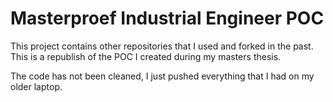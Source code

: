 # Masterproef Industrial Engineer POC

This project contains other repositories that I used and forked in the past. This is a republish of the POC I created during my masters thesis.

The code has not been cleaned, I just pushed everything that I had on my older laptop.
